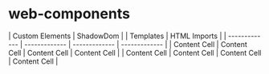 # web-components

| Custom Elements  | ShadowDom | | Templates  | HTML Imports |
| ------------- | ------------- | ------------- | ------------- |
| Content Cell  | Content Cell  | Content Cell  | Content Cell  |
| Content Cell  | Content Cell  | Content Cell  | Content Cell  |
